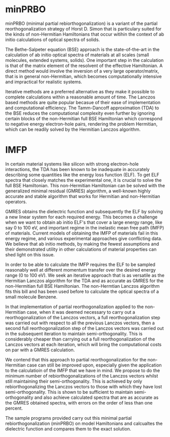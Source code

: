 # minPRBO
minPRBO (minimal partial rebiorthogonalization) is a variant of the partial reorthogonalization strategy of Horst D. Simon that is particulary suited for the kinds of non-Hermitian Hamiltonians that occur witihin the context of ab initio calculations of  optical spectra of solids.

The Bethe-Salpeter equation (BSE) approach is the state-of-the-art in the calculation of ab initio optical spectra of materials at all scales (small molecules, extended systems, solids). One important step in the calculation is that of the matrix element of the resolvent of the effective Hamiltonian. A direct method would involve the inversion of a very large operator/matrix, that is in general non-Hermitian, which becomes computationally intensive and impractical for realistic systems.

Iterative methods are a preferred alternative as they make it possible to complete calculations within a reasonable amount of time. The Lanczos based methods are quite popular becasue of their ease of implementation and computational efficiency. The Tamm-Dancoff approximation (TDA) to the BSE reduces the computational complexity even further by ignoring certain blocks of the non-Hermitian full BSE Hamiltonian which correspond to negative energy electron-hole pairs, rendering the problem Hermitian, which can be readily solved by the Hermitian Lanczos algorithm.

# IMFP
In certain material systems like silicon with strong electron-hole interactions, the TDA has been known to be inadequate in accurately describing some quantities like the energy loss function (ELF). To get ELF spectra that closely matches the experimental one, it is crucial to solve the full BSE Hamiltonian. This non-Hermitian Hamiltonian can be solved with the generalized minimal residual (GMRES) algorithm, a well-known highly accurate and stable algorithm that works for Hermitian and non-Hermitian operators. 

GMRES obtains the dielectric function and subsequently the ELF by solving a new linear system for each required energy. This becomes a challenge when we want to obtain ab initio ELF's that cover a large energy range, like say 0 to 100 eV, and important regime in the inelastic mean free path (IMFP) of materials. Current models of obtaining the IMFP of materials fail in this energy regime, and various experimental approaches give conflicting data. We believe that ab initio methods, by making the fewest assumptions and their demonstrated utility in other calculations of material properties can shed light on this issue.

In order to be able to calculate the IMFP requires the ELF to be sampled reasonably well at different momentum transfer over the desired energy range (0 to 100 eV). We seek an iterative approach that is as versatile as the Hermitian Lanczos algorithm for the TDA and as accurate as GMRES for the non-Hermitian full BSE Hamiltonian. The non-Hermtian Lanczos algorithm fits this bill and has been used before to calculate the optical spectra of a small molecule Benzene.

In that implementation of partial reorthogonalization applied to the non-Hermitian case, when it was deemed necessary to carry out a reorthogonalization of the Lanczos vectors, a full reorthogonalization step was carried out with respect to all the previous Lanczos vectors, then a second full reorthogonalization step of the Lanczos vectors was carried out in the subsequent iteration to maintain semi-orthogonality. This is considerably cheaper than carrying out a full reorthogonalization of the Lanczos vectors at each iteration, which will bring the computational costs on par with a GMRES calculation.

We contend that this approach to partial reorthogonalization for the non-Hermitian case can still be improved upon, especially given the application to the calculatioin of the IMFP that we have in mind.
We propose to do the minimum number of rebiorthogonalizations of the Lanczos vectors whilst still maintaining their semi-orthogonality. This is achieved by only rebiorthogonalizing the Lanczos vectors to those with which they have lost semi-orthogonality. This is shown to be sufficient to maintain semi-orthogonality and also achieve calculated spectra that are as accurate as the GMRES obtained spectra, with errors on the order of less than one percent.

The sample programs provided carry out this minimal partial rebiorthogonalization (minPRBO) on model Hamiltonians and calcualtes the dielectric function and compares them to the exact solution.
